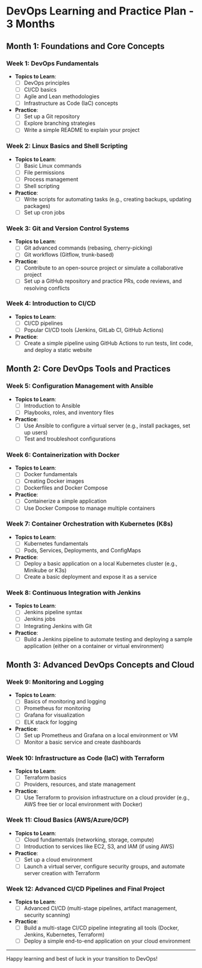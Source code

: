 # DevOps Learning and Practice Plan - 3 Months

## Month 1: Foundations and Core Concepts

### Week 1: DevOps Fundamentals
- **Topics to Learn**: 
  - [ ] DevOps principles
  - [ ] CI/CD basics
  - [ ] Agile and Lean methodologies
  - [ ] Infrastructure as Code (IaC) concepts
- **Practice**: 
  - [ ] Set up a Git repository
  - [ ] Explore branching strategies
  - [ ] Write a simple README to explain your project

### Week 2: Linux Basics and Shell Scripting
- **Topics to Learn**: 
  - [ ] Basic Linux commands
  - [ ] File permissions
  - [ ] Process management
  - [ ] Shell scripting
- **Practice**: 
  - [ ] Write scripts for automating tasks (e.g., creating backups, updating packages)
  - [ ] Set up cron jobs

### Week 3: Git and Version Control Systems
- **Topics to Learn**: 
  - [ ] Git advanced commands (rebasing, cherry-picking)
  - [ ] Git workflows (Gitflow, trunk-based)
- **Practice**: 
  - [ ] Contribute to an open-source project or simulate a collaborative project
  - [ ] Set up a GitHub repository and practice PRs, code reviews, and resolving conflicts

### Week 4: Introduction to CI/CD
- **Topics to Learn**: 
  - [ ] CI/CD pipelines
  - [ ] Popular CI/CD tools (Jenkins, GitLab CI, GitHub Actions)
- **Practice**: 
  - [ ] Create a simple pipeline using GitHub Actions to run tests, lint code, and deploy a static website

## Month 2: Core DevOps Tools and Practices

### Week 5: Configuration Management with Ansible
- **Topics to Learn**: 
  - [ ] Introduction to Ansible
  - [ ] Playbooks, roles, and inventory files
- **Practice**: 
  - [ ] Use Ansible to configure a virtual server (e.g., install packages, set up users)
  - [ ] Test and troubleshoot configurations

### Week 6: Containerization with Docker
- **Topics to Learn**: 
  - [ ] Docker fundamentals
  - [ ] Creating Docker images
  - [ ] Dockerfiles and Docker Compose
- **Practice**: 
  - [ ] Containerize a simple application
  - [ ] Use Docker Compose to manage multiple containers

### Week 7: Container Orchestration with Kubernetes (K8s)
- **Topics to Learn**: 
  - [ ] Kubernetes fundamentals
  - [ ] Pods, Services, Deployments, and ConfigMaps
- **Practice**: 
  - [ ] Deploy a basic application on a local Kubernetes cluster (e.g., Minikube or K3s)
  - [ ] Create a basic deployment and expose it as a service

### Week 8: Continuous Integration with Jenkins
- **Topics to Learn**: 
  - [ ] Jenkins pipeline syntax
  - [ ] Jenkins jobs
  - [ ] Integrating Jenkins with Git
- **Practice**: 
  - [ ] Build a Jenkins pipeline to automate testing and deploying a sample application (either on a container or virtual environment)

## Month 3: Advanced DevOps Concepts and Cloud

### Week 9: Monitoring and Logging
- **Topics to Learn**: 
  - [ ] Basics of monitoring and logging
  - [ ] Prometheus for monitoring
  - [ ] Grafana for visualization
  - [ ] ELK stack for logging
- **Practice**: 
  - [ ] Set up Prometheus and Grafana on a local environment or VM
  - [ ] Monitor a basic service and create dashboards

### Week 10: Infrastructure as Code (IaC) with Terraform
- **Topics to Learn**: 
  - [ ] Terraform basics
  - [ ] Providers, resources, and state management
- **Practice**: 
  - [ ] Use Terraform to provision infrastructure on a cloud provider (e.g., AWS free tier or local environment with Docker)

### Week 11: Cloud Basics (AWS/Azure/GCP)
- **Topics to Learn**: 
  - [ ] Cloud fundamentals (networking, storage, compute)
  - [ ] Introduction to services like EC2, S3, and IAM (if using AWS)
- **Practice**: 
  - [ ] Set up a cloud environment
  - [ ] Launch a virtual server, configure security groups, and automate server creation with Terraform

### Week 12: Advanced CI/CD Pipelines and Final Project
- **Topics to Learn**: 
  - [ ] Advanced CI/CD (multi-stage pipelines, artifact management, security scanning)
- **Practice**: 
  - [ ] Build a multi-stage CI/CD pipeline integrating all tools (Docker, Jenkins, Kubernetes, Terraform)
  - [ ] Deploy a simple end-to-end application on your cloud environment

---

Happy learning and best of luck in your transition to DevOps!
